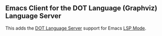 Emacs Client for the DOT Language (Graphviz) Language Server
--

This adds the [DOT Language Server](https://github.com/nikeee/dot-language-server) support for Emacs [LSP Mode](https://github.com/emacs-lsp/lsp-mode).

